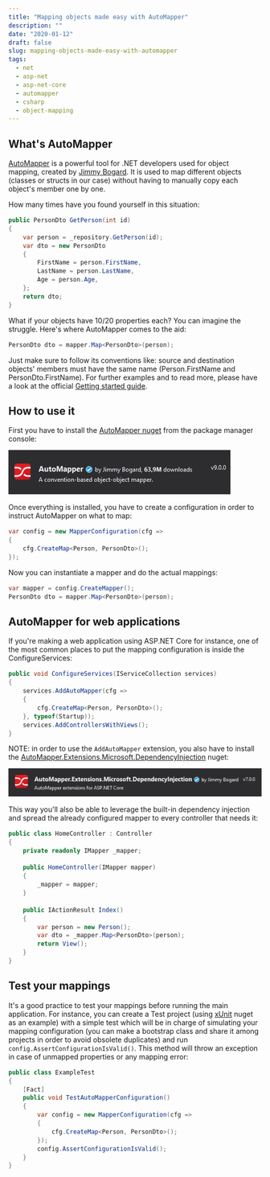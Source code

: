 ```yaml
---
title: "Mapping objects made easy with AutoMapper"
description: ""
date: "2020-01-12"
draft: false
slug: mapping-objects-made-easy-with-automapper
tags: 
  - net
  - asp-net
  - asp-net-core
  - automapper
  - csharp
  - object-mapping
---
```


## What's AutoMapper

[AutoMapper](https://automapper.org/) is a powerful tool for .NET developers used for object mapping, created by [Jimmy Bogard](https://github.com/jbogard). It is used to map different objects (classes or structs in our case) without having to manually copy each object's member one by one.

How many times have you found yourself in this situation:

```csharp
public PersonDto GetPerson(int id)
{
    var person = _repository.GetPerson(id);
    var dto = new PersonDto
    {
        FirstName = person.FirstName,
        LastName = person.LastName,
        Age = person.Age,
    };
    return dto;
}
```

What if your objects have 10/20 properties each? You can imagine the struggle. Here's where AutoMapper comes to the aid:

```csharp
PersonDto dto = mapper.Map<PersonDto>(person);
```

Just make sure to follow its conventions like: source and destination objects' members must have the same name (Person.FirstName and PersonDto.FirstName). For further examples and to read more, please have a look at the official [Getting started guide](https://automapper.readthedocs.io/en/latest/Getting-started.html).

## How to use it

First you have to install the [AutoMapper nuget](https://www.nuget.org/packages/automapper/) from the package manager console:

![](images/image.png)

Once everything is installed, you have to create a configuration in order to instruct AutoMapper on what to map:

```csharp
var config = new MapperConfiguration(cfg =>
{
    cfg.CreateMap<Person, PersonDto>();
});
```

Now you can instantiate a mapper and do the actual mappings:

```csharp
var mapper = config.CreateMapper();
PersonDto dto = mapper.Map<PersonDto>(person);
```

## AutoMapper for web applications

If you're making a web application using ASP.NET Core for instance, one of the most common places to put the mapping configuration is inside the ConfigureServices:

```csharp
public void ConfigureServices(IServiceCollection services)
{
    services.AddAutoMapper(cfg =>
    {
        cfg.CreateMap<Person, PersonDto>(); 
    }, typeof(Startup));
    services.AddControllersWithViews();
}
```

NOTE: in order to use the `AddAutoMapper` extension, you also have to install the [AutoMapper.Extensions.Microsoft.DependencyInjection](https://www.nuget.org/packages/AutoMapper.Extensions.Microsoft.DependencyInjection/) nuget:

![](images/image-1.png)

This way you'll also be able to leverage the built-in dependency injection and spread the already configured mapper to every controller that needs it:

```csharp
public class HomeController : Controller
{
    private readonly IMapper _mapper;

    public HomeController(IMapper mapper)
    {
        _mapper = mapper;
    }

    public IActionResult Index()
    {
        var person = new Person();
        var dto = _mapper.Map<PersonDto>(person);
        return View();
    }
}
```

## Test your mappings

It's a good practice to test your mappings before running the main application. For instance, you can create a Test project (using [xUnit](https://xunit.net/) nuget as an example) with a simple test which will be in charge of simulating your mapping configuration (you can make a bootstrap class and share it among projects in order to avoid obsolete duplicates) and run `config.AssertConfigurationIsValid()`. This method will throw an exception in case of unmapped properties or any mapping error:

```csharp
public class ExampleTest
{
    [Fact]
    public void TestAutoMapperConfiguration()
    {
        var config = new MapperConfiguration(cfg =>
        {
            cfg.CreateMap<Person, PersonDto>();
        });
        config.AssertConfigurationIsValid();
    }
}
```
